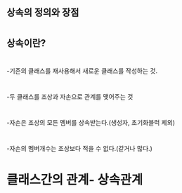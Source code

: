 ##  상속의 정의와 장점
#  
##  상속이란?
#   
-기존의 클래스를 재사용해서 새로운 클래스를 작성하는 것.
#     
-두 클래스를 조상과 자손으로 관계를 맺어주는 것
#   
-자손은 조상의 모든 멤버를 상속받는다.(생성자, 초기화블럭 제외)
#  
-자손의 멤버개수는 조상보다 적을 수 없다.(같거나 많다.)
#  
#  
#  클래스간의 관계- 상속관계

